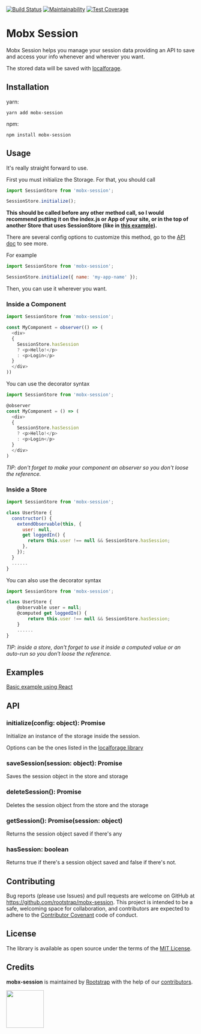 [![Build Status](https://travis-ci.com/rootstrap/mobx-session.svg?branch=master)](https://travis-ci.com/rootstrap/mobx-session)
[![Maintainability](https://api.codeclimate.com/v1/badges/7779ab5005e559a3104a/maintainability)](https://codeclimate.com/github/rootstrap/mobx-session/maintainability)
[![Test Coverage](https://api.codeclimate.com/v1/badges/7779ab5005e559a3104a/test_coverage)](https://codeclimate.com/github/rootstrap/mobx-session/test_coverage)

# Mobx Session

Mobx Session helps you manage your session data providing an API to save and access your info whenever and wherever you want.

The stored data will be saved with [localforage](https://github.com/localForage/localForage).

## Installation
yarn:

`yarn add mobx-session`

npm:

`npm install mobx-session`

## Usage

It's really straight forward to use.

First you must initialize the Storage. For that, you should call

```javascript
import SessionStore from 'mobx-session';

SessionStore.initialize();
```

**This should be called before any other method call, so I would recommend putting it on the index.js or App of your site, or in the top of another Store that uses SessionStore (like in [this example](examples/example/src/stores/UserStore.js)).**

There are several config options to customize this method, go to the [API doc](https://github.com/rootstrap/mobx-session#initializeconfig-object-promise) to see more.

For example

```javascript
import SessionStore from 'mobx-session';

SessionStore.initialize({ name: 'my-app-name' });
```

Then, you can use it wherever you want.

### Inside a Component

```javascript
import SessionStore from 'mobx-session';

const MyComponent = observer(() => (
  <div>
  {
    SessionStore.hasSession
    ? <p>Hello!</p>
    : <p>Login</p>
  }
  </div>
))
```

You can use the decorator syntax

```javascript
import SessionStore from 'mobx-session';

@observer
const MyComponent = () => (
  <div>
  {
    SessionStore.hasSession
    ? <p>Hello!</p>
    : <p>Login</p>
  }
  </div>
)
```

*TIP: don't forget to make your component an observer so you don't loose the reference.*

### Inside a Store

```javascript
import SessionStore from 'mobx-session';

class UserStore {
  constructor() {
    extendObservable(this, {
      user: null,
      get loggedIn() {
        return this.user !== null && SessionStore.hasSession;
      },
    });
  }
  ......
}
```

You can also use the decorator syntax

```javascript
import SessionStore from 'mobx-session';

class UserStore {
    @observable user = null;
    @computed get loggedIn() {
        return this.user !== null && SessionStore.hasSession;
    }
    ......
}
```

*TIP: inside a store, don't forget to use it inside a computed value or an auto-run so you don't loose the reference.*

## Examples

[Basic example using React](examples/example)

## API

### initialize(config: object): Promise

Initialize an instance of the storage inside the session.

Options can be the ones listed in the [localforage library](https://github.com/localForage/localForage#configuration)

### saveSession(session: object): Promise

Saves the session object in the store and storage

### deleteSession(): Promise

Deletes the session object from the store and the storage

### getSession(): Promise(session: object)

Returns the session object saved if there's any

### hasSession: boolean

Returns true if there's a session object saved and false if there's not.

## Contributing
Bug reports (please use Issues) and pull requests are welcome on GitHub at https://github.com/rootstrap/mobx-session. This project is intended to be a safe, welcoming space for collaboration, and contributors are expected to adhere to the [Contributor Covenant](http://contributor-covenant.org) code of conduct.

## License
The library is available as open source under the terms of the [MIT License](https://opensource.org/licenses/MIT).

## Credits
**mobx-session** is maintained by [Rootstrap](http://www.rootstrap.com) with the help of our [contributors](https://github.com/rootstrap/mobx-session/contributors).

[<img src="https://s3-us-west-1.amazonaws.com/rootstrap.com/img/rs.png" width="100"/>](http://www.rootstrap.com)
